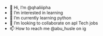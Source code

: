 - 👋 Hi, I’m @qhaliiipha
- 👀 I’m interested in learning 
- 🌱 I’m currently learning python 
- 💞️ I’m looking to collaborate on apl Tech jobs
- 📫 How to reach me @abu_husle on ig

<!---
qhaliiipha/qhaliiipha is a ✨ special ✨ repository because its `README.md` (this file) appears on your GitHub profile.
You can click the Preview link to take a look at your changes.
--->
